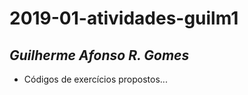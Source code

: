 # **2019-01-atividades-guilm1**
## *Guilherme Afonso R. Gomes*

* Códigos de exercícios propostos...

